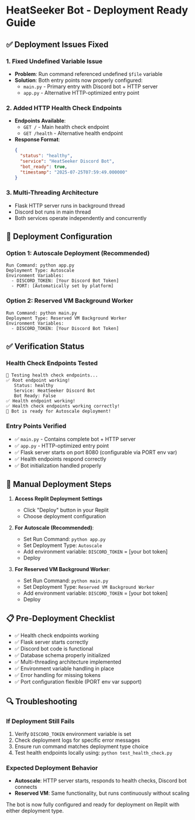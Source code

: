 # HeatSeeker Bot - Deployment Ready Guide

## ✅ Deployment Issues Fixed

### 1. Fixed Undefined Variable Issue
- **Problem**: Run command referenced undefined `$file` variable
- **Solution**: Both entry points now properly configured:
  - `main.py` - Primary entry with Discord bot + HTTP server
  - `app.py` - Alternative HTTP-optimized entry point

### 2. Added HTTP Health Check Endpoints
- **Endpoints Available**:
  - `GET /` - Main health check endpoint
  - `GET /health` - Alternative health endpoint
- **Response Format**:
  ```json
  {
    "status": "healthy",
    "service": "HeatSeeker Discord Bot",
    "bot_ready": true,
    "timestamp": "2025-07-25T07:59:49.000000"
  }
  ```

### 3. Multi-Threading Architecture
- Flask HTTP server runs in background thread
- Discord bot runs in main thread
- Both services operate independently and concurrently

## 🚀 Deployment Configuration

### Option 1: Autoscale Deployment (Recommended)
```
Run Command: python app.py
Deployment Type: Autoscale
Environment Variables:
  - DISCORD_TOKEN: [Your Discord Bot Token]
  - PORT: [Automatically set by platform]
```

### Option 2: Reserved VM Background Worker
```
Run Command: python main.py
Deployment Type: Reserved VM Background Worker
Environment Variables:
  - DISCORD_TOKEN: [Your Discord Bot Token]
```

## ✅ Verification Status

### Health Check Endpoints Tested
```
🧪 Testing health check endpoints...
✅ Root endpoint working!
   Status: healthy
   Service: HeatSeeker Discord Bot
   Bot Ready: False
✅ Health endpoint working!
✅ Health check endpoints working correctly!
🚢 Bot is ready for Autoscale deployment!
```

### Entry Points Verified
- ✅ `main.py` - Contains complete bot + HTTP server
- ✅ `app.py` - HTTP-optimized entry point 
- ✅ Flask server starts on port 8080 (configurable via PORT env var)
- ✅ Health endpoints respond correctly
- ✅ Bot initialization handled properly

## 🔧 Manual Deployment Steps

1. **Access Replit Deployment Settings**
   - Click "Deploy" button in your Replit
   - Choose deployment configuration

2. **For Autoscale (Recommended)**:
   - Set Run Command: `python app.py`
   - Set Deployment Type: `Autoscale`
   - Add environment variable: `DISCORD_TOKEN` = [your bot token]
   - Deploy

3. **For Reserved VM Background Worker**:
   - Set Run Command: `python main.py`  
   - Set Deployment Type: `Reserved VM Background Worker`
   - Add environment variable: `DISCORD_TOKEN` = [your bot token]
   - Deploy

## 📋 Pre-Deployment Checklist

- ✅ Health check endpoints working
- ✅ Flask server starts correctly
- ✅ Discord bot code is functional
- ✅ Database schema properly initialized
- ✅ Multi-threading architecture implemented
- ✅ Environment variable handling in place
- ✅ Error handling for missing tokens
- ✅ Port configuration flexible (PORT env var support)

## 🔍 Troubleshooting

### If Deployment Still Fails
1. Verify `DISCORD_TOKEN` environment variable is set
2. Check deployment logs for specific error messages
3. Ensure run command matches deployment type choice
4. Test health endpoints locally using: `python test_health_check.py`

### Expected Deployment Behavior
- **Autoscale**: HTTP server starts, responds to health checks, Discord bot connects
- **Reserved VM**: Same functionality, but runs continuously without scaling

The bot is now fully configured and ready for deployment on Replit with either deployment type.